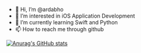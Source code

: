 - 👋 Hi, I’m @ardabho
- 👀 I’m interested in iOS Application Development
- 🌱 I’m currently learning Swift and Python
- 📫 How to reach me through github

<!---
ardabho/ardabho is a ✨ special ✨ repository because its `README.md` (this file) appears on your GitHub profile.
You can click the Preview link to take a look at your changes.
--->

[![Anurag's GitHub stats](https://github-readme-stats.vercel.app/api?username=ardabho)](https://github.com/ardabho/github-readme-stats)

